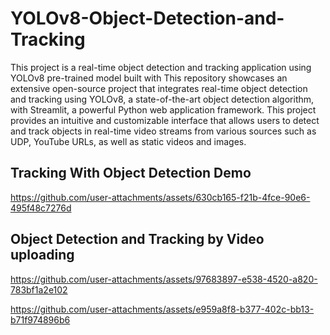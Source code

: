 # YOLOv8-Object-Detection-and-Tracking
This project is a real-time object detection and tracking application using YOLOv8 pre-trained model built with This repository showcases an extensive open-source project that integrates real-time object detection and tracking using YOLOv8, a state-of-the-art object detection algorithm, with Streamlit, a powerful Python web application framework. This project provides an intuitive and customizable interface that allows users to detect and track objects in real-time video streams from various sources such as  UDP, YouTube URLs, as well as static videos and images.


## Tracking With Object Detection Demo

https://github.com/user-attachments/assets/630cb165-f21b-4fce-90e6-495f48c7276d

##  Object Detection and Tracking by Video uploading

https://github.com/user-attachments/assets/97683897-e538-4520-a820-783bf1a2e102


https://github.com/user-attachments/assets/e959a8f8-b377-402c-bb13-b71f974896b6


